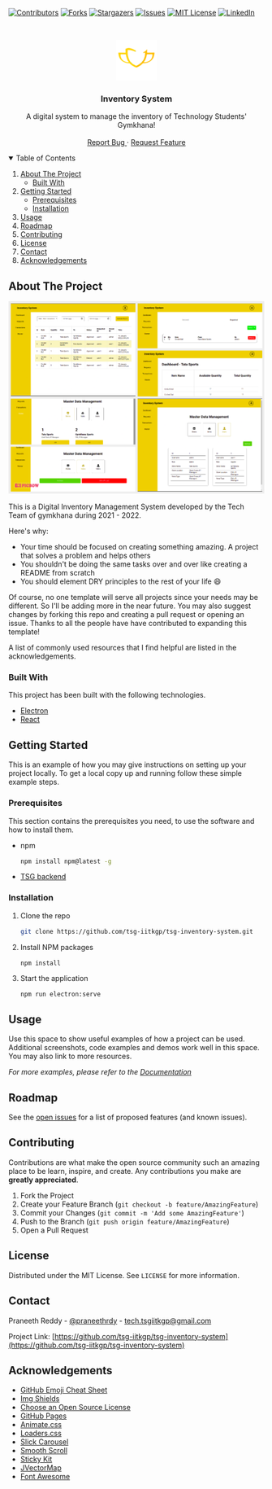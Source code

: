 
[![Contributors][contributors-shield]][contributors-url]
[![Forks][forks-shield]][forks-url]
[![Stargazers][stars-shield]][stars-url]
[![Issues][issues-shield]][issues-url]
[![MIT License][license-shield]][license-url]
[![LinkedIn][linkedin-shield]][linkedin-url]



<!-- PROJECT LOGO -->
<br />
<p align="center">
  <a href="https://github.com/tsg-iitkgp/tsg-inventory-system">
    <img src="rm-img/gymkhana-logo.png" alt="Logo" width="80" height="80">
  </a>

  <h3 align="center">
    Inventory System
  </h3>

  <p align="center">
    A digital system to manage the inventory of Technology Students' Gymkhana!
    <br />
    <!-- <a href="https://github.com/tsg-iitkgp/tsg-inventory-system"><strong>Explore the docs »</strong></a> -->
    <!-- <br /> -->
    <br />
    <!-- <a href="https://github.com/tsg-iitkgp/tsg-inventory-system">
    View Demo
    </a>
    · -->
    <a href="https://github.com/tsg-iitkgp/tsg-inventory-system/issues">
    Report Bug
    </a>
    ·
    <a href="https://github.com/tsg-iitkgp/tsg-inventory-system/issues">Request Feature</a>
  </p>
</p>



<!-- TABLE OF CONTENTS -->
<details open="open">
  <summary>Table of Contents</summary>
  <ol>
    <li>
      <a href="#about-the-project">About The Project</a>
      <ul>
        <li><a href="#built-with">Built With</a></li>
      </ul>
    </li>
    <li>
      <a href="#getting-started">Getting Started</a>
      <ul>
        <li><a href="#prerequisites">Prerequisites</a></li>
        <li><a href="#installation">Installation</a></li>
      </ul>
    </li>
    <li><a href="#usage">Usage</a></li>
    <li><a href="#roadmap">Roadmap</a></li>
    <li><a href="#contributing">Contributing</a></li>
    <li><a href="#license">License</a></li>
    <li><a href="#contact">Contact</a></li>
    <li><a href="#acknowledgements">Acknowledgements</a></li>
  </ol>
</details>



<!-- ABOUT THE PROJECT -->
## About The Project

[![Inventory System Screen Shot][is-screenshot]](https://example.com)

This is a Digital Inventory Management System developed by the Tech Team of gymkhana during 2021 - 2022. 

Here's why:
* Your time should be focused on creating something amazing. A project that solves a problem and helps others
* You shouldn't be doing the same tasks over and over like creating a README from scratch
* You should element DRY principles to the rest of your life :smile:

Of course, no one template will serve all projects since your needs may be different. So I'll be adding more in the near future. You may also suggest changes by forking this repo and creating a pull request or opening an issue. Thanks to all the people have have contributed to expanding this template!

A list of commonly used resources that I find helpful are listed in the acknowledgements.

### Built With

This project has been built with the following technologies.
* [Electron](https://www.electronjs.org)
* [React](https://reactjs.org/)



<!-- GETTING STARTED -->
## Getting Started

This is an example of how you may give instructions on setting up your project locally.
To get a local copy up and running follow these simple example steps.

### Prerequisites

This section contains the prerequisites you need, to use the software and how to install them.
* npm
  ```sh
  npm install npm@latest -g
  ```
* [TSG backend](https://github.com/tsg-iitkgp/tsg-backend)

### Installation

1. Clone the repo
   ```sh
   git clone https://github.com/tsg-iitkgp/tsg-inventory-system.git
   ```
2. Install NPM packages
   ```sh
   npm install
   ```
3. Start the application
   ```
   npm run electron:serve
   ``` 



<!-- USAGE EXAMPLES -->
## Usage

Use this space to show useful examples of how a project can be used. Additional screenshots, code examples and demos work well in this space. You may also link to more resources.

_For more examples, please refer to the [Documentation](https://example.com)_



<!-- ROADMAP -->
## Roadmap

See the [open issues](https://github.com/tsg-iitkgp/tsg-inventory-system/issues) for a list of proposed features (and known issues).



<!-- CONTRIBUTING -->
## Contributing

Contributions are what make the open source community such an amazing place to be learn, inspire, and create. Any contributions you make are **greatly appreciated**.

1. Fork the Project
2. Create your Feature Branch (`git checkout -b feature/AmazingFeature`)
3. Commit your Changes (`git commit -m 'Add some AmazingFeature'`)
4. Push to the Branch (`git push origin feature/AmazingFeature`)
5. Open a Pull Request



<!-- LICENSE -->
## License

Distributed under the MIT License. See `LICENSE` for more information.



<!-- CONTACT -->
## Contact

Praneeth Reddy - [@praneethrdy](https://www.linkedin.com/in/praneethrdy/) - tech.tsgiitkgp@gmail.com

Project Link: [https://github.com/tsg-iitkgp/tsg-inventory-system](https://github.com/tsg-iitkgp/tsg-inventory-system)



<!-- ACKNOWLEDGEMENTS -->
## Acknowledgements
* [GitHub Emoji Cheat Sheet](https://www.webpagefx.com/tools/emoji-cheat-sheet)
* [Img Shields](https://shields.io)
* [Choose an Open Source License](https://choosealicense.com)
* [GitHub Pages](https://pages.github.com)
* [Animate.css](https://daneden.github.io/animate.css)
* [Loaders.css](https://connoratherton.com/loaders)
* [Slick Carousel](https://kenwheeler.github.io/slick)
* [Smooth Scroll](https://github.com/cferdinandi/smooth-scroll)
* [Sticky Kit](http://leafo.net/sticky-kit)
* [JVectorMap](http://jvectormap.com)
* [Font Awesome](https://fontawesome.com)





<!-- MARKDOWN LINKS & IMAGES -->
<!-- https://www.markdownguide.org/basic-syntax/#reference-style-links -->
[contributors-shield]: https://img.shields.io/github/contributors/tsg-iitkgp/tsg-inventory-system.svg?style=for-the-badge
[contributors-url]: https://github.com/tsg-iitkgp/tsg-inventory-system/graphs/contributors
[forks-shield]: https://img.shields.io/github/forks/tsg-iitkgp/tsg-inventory-system.svg?style=for-the-badge
[forks-url]: https://github.com/tsg-iitkgp/tsg-inventory-system/network/members
[stars-shield]: https://img.shields.io/github/stars/tsg-iitkgp/tsg-inventory-system.svg?style=for-the-badge
[stars-url]: https://github.com/tsg-iitkgp/tsg-inventory-system/stargazers
[issues-shield]: https://img.shields.io/github/issues/tsg-iitkgp/tsg-inventory-system.svg?style=for-the-badge
[issues-url]: https://github.com/tsg-iitkgp/tsg-inventory-system/issues
[license-shield]: https://img.shields.io/github/license/tsg-iitkgp/tsg-inventory-system.svg?style=for-the-badge
[license-url]: https://github.com/tsg-iitkgp/tsg-inventory-system/blob/master/LICENSE.txt
[linkedin-shield]: https://img.shields.io/badge/-LinkedIn-black.svg?style=for-the-badge&logo=linkedin&colorB=555
[linkedin-url]: https://linkedin.com/in/praneeth-
[is-screenshot]: rm-img/ss-collage.png